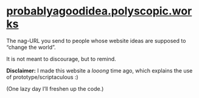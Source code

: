 [probablyagoodidea.polyscopic.works](https://probablyagoodidea.polyscopic.works)
================================================================================

The nag-URL you send to people whose website ideas are supposed to “change the world”.

It is not meant to discourage, but to remind.

**Disclaimer:** I made this website a *looong* time ago, which explains the use of prototype/scriptaculous :)

(One lazy day I’ll freshen up the code.)

